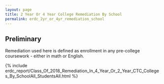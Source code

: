 ```yaml
---
layout: page
title: 2 Year Or 4 Year College Remediation By School
permalink: erdc_2yr_or_4yr_remediation_school
---
```


## Preliminary

Remediation used here is defined as enrollment in any pre-college coursework - either in math or English.

{% include erdc_report/Class_Of_2018_Remediation_In_4_Year_Or_2_Year_CTC_Colleges_By_SchoolAll_StudentsAll.html %}


